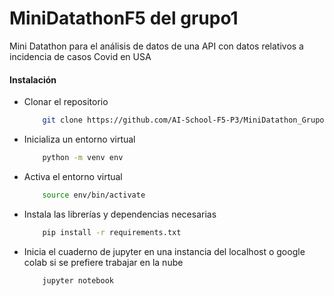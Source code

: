 # MiniDatathonF5 del grupo1
Mini Datathon para el análisis de datos de una API con datos relativos a incidencia de casos Covid en USA

#### Instalación

-   Clonar el repositorio
    ```bash
        git clone https://github.com/AI-School-F5-P3/MiniDatathon_Grupo1.git
    ```
-   Inicializa un entorno virtual
    ```bash
        python -m venv env
    ```
-   Activa el entorno virtual
    ```bash
        source env/bin/activate
    ```
-   Instala las librerías y dependencias necesarias
    ```bash
        pip install -r requirements.txt
    ```
-   Inicia el cuaderno de jupyter en una instancia del localhost o google colab si se prefiere trabajar en la nube
    ```bash
    	jupyter notebook
    ```
